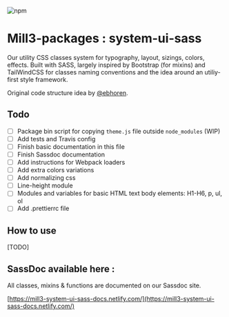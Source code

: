 ![npm](https://img.shields.io/npm/v/@mill3-packages/system-ui-sass?style=for-the-badge)


# Mill3-packages : system-ui-sass

Our utility CSS classes system for typography, layout, sizings, colors, effects. Built with SASS, largely inspired by Bootstrap (for mixins) and TailWindCSS for classes naming conventions and the idea around an utiliy-first style framework.

Original code structure idea by [@ebhoren](https://github.com/ebhoren).

## Todo

- [ ] Package bin script for copying `theme.js` file outside `node_modules` (WIP)
- [ ] Add tests and Travis config
- [ ] Finish basic documentation in this file
- [ ] Finish Sassdoc documentation
- [ ] Add instructions for Webpack loaders
- [ ] Add extra colors variations
- [ ] Add normalizing css
- [ ] Line-height module
- [ ] Modules and variables for basic HTML text body elements: H1-H6, p, ul, ol
- [ ] Add .prettierrc file

## How to use

[TODO]

## SassDoc available here :

All classes, mixins & functions are documented on our Sassdoc site.

[https://mill3-system-ui-sass-docs.netlify.com/](https://mill3-system-ui-sass-docs.netlify.com/)
